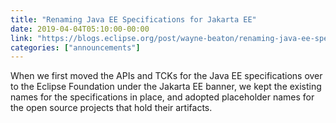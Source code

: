 ```yaml
---
title: "Renaming Java EE Specifications for Jakarta EE"
date: 2019-04-04T05:10:00-00:00
link: "https://blogs.eclipse.org/post/wayne-beaton/renaming-java-ee-specifications-jakarta-ee"
categories: ["announcements"]
---
```


When we first moved the APIs and TCKs for the Java EE specifications over to the Eclipse Foundation under the Jakarta EE banner, we kept the existing names for the specifications in place, and adopted placeholder names for the open source projects that hold their artifacts.